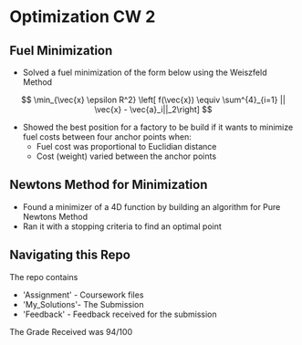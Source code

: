 # Optimization CW 2
## Fuel Minimization
- Solved a fuel minimization of the form below using the Weiszfeld Method

$$  \min_{\vec{x} \epsilon R^2} \left[ f(\vec{x}) \equiv \sum^{4}_{i=1} || \vec{x} - \vec{a}_i||_2\right] $$
- Showed the best position for a factory to be build if it wants to minimize fuel costs between four anchor points when:
  - Fuel cost was proportional to Euclidian distance
  - Cost (weight) varied between the anchor points
## Newtons Method for Minimization
- Found a minimizer of a 4D function by building an algorithm for Pure Newtons Method
- Ran it with a stopping criteria to find an optimal point
## Navigating this Repo
The repo contains
- 'Assignment' - Coursework files
- 'My_Solutions'- The Submission
- 'Feedback' - Feedback received for the submission

The Grade Received was 94/100
